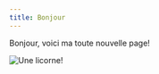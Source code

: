 ```yaml
---
title: Bonjour
---
```

Bonjour, voici ma toute nouvelle page!

![Une licorne!](https://picto-dico.fr/wp-content/uploads/2020/04/Licorne.jpg)